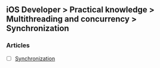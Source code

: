 ## iOS Developer > Practical knowledge > Multithreading and concurrency > Synchronization

### Articles
- [ ] [Synchronization](https://developer.apple.com/library/content/documentation/Cocoa/Conceptual/Multithreading/ThreadSafety/ThreadSafety.html)


